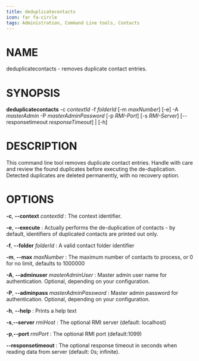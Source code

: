 ```yaml
---
title: deduplicatecontacts
icon: far fa-circle
tags: Administration, Command Line tools, Contacts
---
```


# NAME

deduplicatecontacts - removes duplicate contact entries.

# SYNOPSIS

**deduplicatecontacts** -c *contextId* -f *folderId* [-m *maxNumber*] [-e] -A *masterAdmin* -P *masterAdminPassword* [-p *RMI-Port*] [-s *RMI-Server*] [--responsetimeout *responseTimeout*] | [-h]

# DESCRIPTION

This command line tool removes duplicate contact entries. Handle with care and review the found duplicates before executing the de-duplication. Detected duplicates are deleted permanently, with no recovery option.

# OPTIONS

**-c**, **--context** *contextId*
: The context identifier.

**-e**, **--execute**
: Actually performs the de-duplication of contacts - by default, identifiers of duplicated contacts are printed out only.

**-f**, **--folder** *folderId*
: A valid contact folder identifier

**-m**, **--max** *maxNumber*
: The maximum number of contacts to process, or 0 for no limit, defaults to 1000000

**-A**, **--adminuser** *masterAdminUser*
: Master admin user name for authentication. Optional, depending on your configuration.

**-P**, **--adminpass** *masterAdminPassword*
: Master admin password for authentication. Optional, depending on your configuration.

**-h**, **--help**
: Prints a help text

**-s**,**--server** *rmiHost*
: The optional RMI server (default: localhost)

**-p**,**--port** *rmiPort*
: The optional RMI port (default:1099)

**--responsetimeout**
: The optional response timeout in seconds when reading data from server (default: 0s; infinite).

